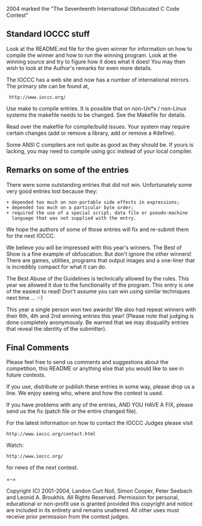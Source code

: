 2004 marked the "The Seventeenth International Obfuscated C Code Contest"


Standard IOCCC stuff
--------------------

Look at the README.md file for the given winner for information
on how to compile the winner and how to run the winning program.
Look at the winning source and try to figure how it does what it does!
You may then wish to look at the Author's remarks for even more details.

The IOCCC has a web site and now has a number of international mirrors.
The primary site can be found at,

     http://www.ioccc.org/

Use make to compile entries.  It is possible that on non-Un\*x / non-Linux
systems the makefile needs to be changed.  See the Makefile for details.

Read over the makefile for compile/build issues.  Your system may
require certain changes (add or remove a library, add or remove a
#define).

Some ANSI C compilers are not quite as good as they should be.  If
yours is lacking, you may need to compile using gcc instead of your
local compiler.


Remarks on some of the entries
------------------------------

There were some outstanding entries that did not win.  Unfortunately
some very good entries lost because they:

    + depended too much on non-portable side effects in expressions;
    + depended too much on a particular byte order;
    + required the use of a special script, data file or pseudo-machine
      language that was not supplied with the entry.

We hope the authors of some of those entries will fix and re-submit
them for the next IOCCC.

We believe you will be impressed with this year's winners.  The Best
of Show is a fine example of obfuscation.  But don't ignore the other
winners!  There are games, utilities, programs that output images and
a one-liner that is incredibly compact for what it can do.

The Best Abuse of the Guidelines is technically allowed by the rules.
This year we allowed it due to the functionality of the program. This
entry is one of the easiest to read!  Don't assume you can win using
similar techniques next time ... :-)

This year a single person won two awards!  We also had repeat winners
with their 6th, 4th and 2nd winning entries this year!  (Please note that
judging is done completely anonymously.  Be warned that we may disqualify
entries that reveal the identity of the submitter).


Final Comments
--------------

Please feel free to send us comments and suggestions about the
competition, this README or anything else that you would like to see in
future contests.

If you use, distribute or publish these entries in some way, please drop
us a line.  We enjoy seeing who, where and how the contest is used.

If you have problems with any of the entries, AND YOU HAVE A FIX, please
send us the fix (patch file or the entire changed file).

For the latest information on how to contact the IOCCC Judges please visit

    http://www.ioccc.org/contact.html

Watch:

	http://www.ioccc.org/

for news of the next contest.

=-=

Copyright (C) 2001-2004, Landon Curt Noll, Simon Cooper, Peter Seebach
and Leonid A. Broukhis. All Rights Reserved. Permission for personal,
educational or non-profit use is granted provided this copyright and
notice are included in its entirety and remains unaltered.  All other
uses must receive prior permission from the contest judges.
